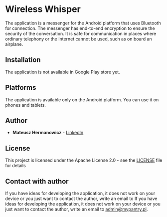 # Wireless Whisper

The application is a messenger for the Android platform that uses Bluetooth for connection. The messenger has end-to-end encryption to ensure the security of the conversation. It is safe for communication in places where ordinary telephony or the Internet cannot be used, such as on board an airplane.

## Installation

The application is not available in Google Play store yet.

## Platforms

The application is available only on the Android platform. You can use it on phones and tablets.

## Author

* **Mateusz Hermanowicz** - [LinkedIn](https://www.linkedin.com/in/mateusz-hermanowicz-579064182/)

## License

This project is licensed under the Apache License 2.0 - see the [LICENSE](LICENSE) file for details

## Contact with author

If you have ideas for developing the application, it does not work on your device or you just want to contact the author, write an email to If you have ideas for developing the application, it does not work on your device or you just want to contact the author, write an email to admin@mypantry.pl.
